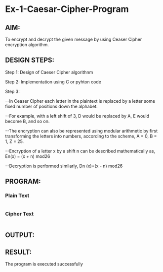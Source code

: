 # Ex-1-Caesar-Cipher-Program

## AIM:
To encrypt and decrypt the given message by using Ceaser Cipher encryption algorithm.

## DESIGN STEPS:
Step 1: Design of Caeser Cipher algorithnm

Step 2: Implementation using C or pyhton code

Step 3:

  --In Ceaser Cipher each letter in the plaintext is replaced by a letter some fixed number of positions down the alphabet.

  --For example, with a left shift of 3, D would be replaced by A, E would become B, and so on. 
  
  --The encryption can also be represented using modular arithmetic by first transforming the letters into numbers, according to the scheme, A = 0, B = 1, Z = 25.
  
  --Encryption of a letter x by a shift n can be described mathematically as, En(x) = (x + n) mod26
  
  --Decryption is performed similarly, Dn (x)=(x - n) mod26

## PROGRAM:
### Plain Text
```

```
### Cipher Text
```

```
## OUTPUT:


## RESULT:
The program is executed successfully
